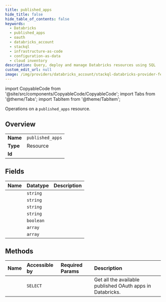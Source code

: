 ```yaml
---
title: published_apps
hide_title: false
hide_table_of_contents: false
keywords:
  - Databricks
  - published_apps
  - oauth
  - databricks_account
  - stackql
  - infrastructure-as-code
  - configuration-as-data
  - cloud inventory
description: Query, deploy and manage Databricks resources using SQL
custom_edit_url: null
image: /img/providers/databricks_account/stackql-databricks-provider-featured-image.png
---
```


import CopyableCode from '@site/src/components/CopyableCode/CopyableCode';
import Tabs from '@theme/Tabs';
import TabItem from '@theme/TabItem';

Operations on a <code>published_apps</code> resource.  

## Overview
<table><tbody>
<tr><td><b>Name</b></td><td><code>published_apps</code></td></tr>
<tr><td><b>Type</b></td><td>Resource</td></tr>
<tr><td><b>Id</b></td><td><CopyableCode code="databricks_account.oauth.published_apps" /></td></tr>
</tbody></table>

## Fields
| Name | Datatype | Description |
|:-----|:---------|:------------|
| <CopyableCode code="name" /> | `string` |  |
| <CopyableCode code="description" /> | `string` |  |
| <CopyableCode code="app_id" /> | `string` |  |
| <CopyableCode code="client_id" /> | `string` |  |
| <CopyableCode code="is_confidential_client" /> | `boolean` |  |
| <CopyableCode code="redirect_urls" /> | `array` |  |
| <CopyableCode code="scopes" /> | `array` |  |

## Methods
| Name | Accessible by | Required Params | Description |
|:-----|:--------------|:----------------|:------------|
| <CopyableCode code="list" /> | `SELECT` | <CopyableCode code="account_id" /> | Get all the available published OAuth apps in Databricks. |
